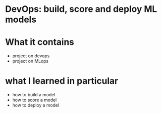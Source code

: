 # DevOps: build, score and deploy ML models

# What it contains
- project on devops
- project on MLops 

# what I learned in particular
- how to build a model
- how to score a model
- how to deploy a model
